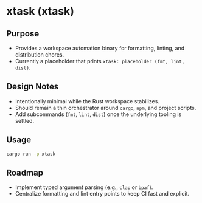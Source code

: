 # xtask (xtask)

## Purpose
- Provides a workspace automation binary for formatting, linting, and distribution chores.
- Currently a placeholder that prints `xtask: placeholder (fmt, lint, dist)`.

## Design Notes
- Intentionally minimal while the Rust workspace stabilizes.
- Should remain a thin orchestrator around `cargo`, `npm`, and project scripts.
- Add subcommands (`fmt`, `lint`, `dist`) once the underlying tooling is settled.

## Usage
```bash
cargo run -p xtask
```

## Roadmap
- Implement typed argument parsing (e.g., `clap` or `bpaf`).
- Centralize formatting and lint entry points to keep CI fast and explicit.
